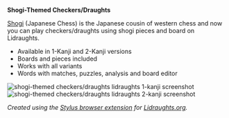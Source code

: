 **Shogi-Themed Checkers/Draughts**

[Shogi](https://en.wikipedia.org/wiki/Shogi) (Japanese Chess) is the Japanese cousin of western chess and now you can play checkers/draughts using shogi pieces and board on Lidraughts.

- Available in 1-Kanji and 2-Kanji versions
- Boards and pieces included
- Works with all variants
- Words with matches, puzzles, analysis and board editor

![shogi-themed checkers/draughts lidraughts 1-kanji screenshot](https://github.com/LuffyKudo/Lidraughts-Themes/blob/main/Shogi-Themed%20Checkers%E2%88%95Draughts/Lidraughts%201-Kanji%20Screenshot.bmp?raw=true)
![shogi-themed checkers/draughts lidraughts 2-kanji screenshot](https://github.com/LuffyKudo/Lidraughts-Themes/blob/main/Shogi-Themed%20Checkers%E2%88%95Draughts/Lidraughts%202-Kanji%20Screenshot.bmp?raw=true)

*Created using the [Stylus browser extension](https://add0n.com/stylus.html) for [Lidraughts.org](https://lidraughts.org).*

